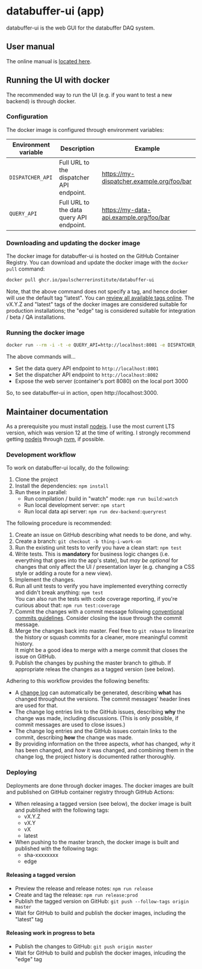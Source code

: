 # databuffer-ui (app)

databuffer-ui is the web GUI for the databuffer DAQ system.

## User manual

The online manual is [located here](./docs/index.md).

## Running the UI with docker

The recommended way to run the UI (e.g. if you want to test a new backend) is through docker.

### Configuration

The docker image is configured through environment variables:

| Environment variable | Description                              | Example                                   |
| -------------------- | ---------------------------------------- | ----------------------------------------- |
| `DISPATCHER_API`     | Full URL to the dispatcher API endpoint. | https://my-dispatcher.example.org/foo/bar |
| `QUERY_API`          | Full URL to the data query API endpoint. | https://my-data-api.example.org/foo/bar   |

### Downloading and updating the docker image

The docker image for databuffer-ui is hosted on the GitHub Container Registry. You can download and update the docker image with the `docker pull` command:

```sh
docker pull ghcr.io/paulscherrerinstitute/databuffer-ui
```

Note, that the above command does not specify a tag, and hence docker will use the default tag "latest". You can [review all available tags online](https://github.com/orgs/paulscherrerinstitute/packages/container/package/databuffer-ui). The vX.Y.Z and "latest" tags of the docker images are considered suitable for production installations; the "edge" tag is considered suitable for integration / beta / QA installations.

### Running the docker image

```sh
docker run --rm -i -t -e QUERY_API=http://localhost:8001 -e DISPATCHER_API=http://localhost:8002 -p 3000:8080 ghcr.io/paulscherrerinstitute/databuffer-ui
```

The above commands will...

- Set the data query API endpoint to `http://localhost:8001`
- Set the dispatcher API endpoint to `http://localhost:8002`
- Expose the web server (container's port 8080) on the local port 3000

So, to see databuffer-ui in action, open http://localhost:3000.

## Maintainer documentation

As a prerequisite you must install [nodejs]. I use the most current LTS version, which was version 12 at the time of writing. I strongly recommend getting [nodejs] through [nvm], if possible.

### Development workflow

To work on databuffer-ui locally, do the following:

1.  Clone the project
2.  Install the dependencies: `npm install`
3.  Run these in parallel:
    - Run compilation / build in "watch" mode: `npm run build:watch`
    - Run local development server: `npm start`
    - Run local data api server: `npm run dev-backend:queryrest`

The following procedure is recommended:

1.  Create an issue on GitHub describing what needs to be done, and why.
2.  Create a branch: `git checkout -b thing-i-work-on`
3.  Run the existing unit tests to verify you have a clean start: `npm test`
4.  Write tests. This is **mandatory** for business logic changes (i.e. everything that goes into the app's state), but _may be optional_ for changes that only affect the UI / presentation layer (e.g. changing a CSS style or adding a route for a new view).
5.  Implement the changes.
6.  Run all unit tests to verify you have implemented everything correctly and didn't break anything: `npm test`<br>
    You can also run the tests with code coverage reporting, if you're curious about that: `npm run test:coverage`
7.  Commit the changes with a commit message following [conventional commits guidelines](https://www.conventionalcommits.org/en/v1.0.0/). Consider closing the issue through the commit message.
8.  Merge the changes back into master. Feel free to `git rebase` to linearize the history or squash commits for a cleaner, more meaningful commit history.<br>
    It might be a good idea to merge with a merge commit that closes the issue on GitHub.
9.  Publish the changes by pushing the master branch to github. If appropriate releas the changes as a tagged version (see below).

Adhering to this workflow provides the following benefits:

- A [change log](./CHANGELOG.md) can automatically be generated, describing **what** has changed throughout the versions. The commit messages' header lines are used for that.
- The change log entries link to the GitHub issues, describing **why** the change was made, including discussions. (This is only possible, if commit messages are used to close issues.)
- The change log entries and the GitHub issues contain links to the commit, describing **how** the change was made.
- By providing information on the three aspects, _what_ has changed, _why_ it has been changed, and _how_ it was changed, and combining them in the change log, the project history is documented rather thoroughly.

### Deploying

Deployments are done through docker images. The docker images are built and published on GitHub container registry through GitHub Actions:

- When releasing a tagged version (see below), the docker image is built and published with the following tags:
  - vX.Y.Z
  - vX.Y
  - vX
  - latest
- When pushing to the master branch, the docker image is built and published with the following tags:
  - sha-xxxxxxxx
  - edge

#### Releasing a tagged version

- Preview the release and release notes: `npm run release`
- Create and tag the release: `npm run release:prod`
- Publish the tagged version on GitHub: `git push --follow-tags origin master`
- Wait for GitHub to build and publish the docker images, including the "latest" tag

#### Releasing work in progress to beta

- Publish the changes to GitHub: `git push origin master`
- Wait for GitHub to build and publish the docker images, inlcuding the "edge" tag

[nodejs]: https://nodejs.org/en/
[nvm]: https://github.com/nvm-sh/nvm
